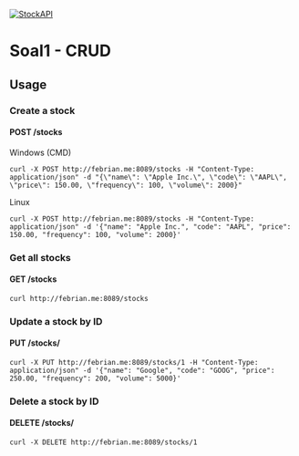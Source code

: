 
[![StockAPI](https://github.com/Hadesisback/Soal1_StockAPI/actions/workflows/go.yml/badge.svg)](https://github.com/Hadesisback/Soal1_StockAPI/actions/workflows/go.yml)

# Soal1 - CRUD 



## Usage


### Create a stock
#### POST /stocks



Windows (CMD)
```
curl -X POST http://febrian.me:8089/stocks -H "Content-Type: application/json" -d "{\"name\": \"Apple Inc.\", \"code\": \"AAPL\", \"price\": 150.00, \"frequency\": 100, \"volume\": 2000}"

```
Linux
```
curl -X POST http://febrian.me:8089/stocks -H "Content-Type: application/json" -d '{"name": "Apple Inc.", "code": "AAPL", "price": 150.00, "frequency": 100, "volume": 2000}'
```

### Get all stocks
#### GET /stocks
```
curl http://febrian.me:8089/stocks
```


###  Update a stock by ID
#### PUT /stocks/<id>
```
curl -X PUT http://febrian.me:8089/stocks/1 -H "Content-Type: application/json" -d '{"name": "Google", "code": "GOOG", "price": 250.00, "frequency": 200, "volume": 5000}'

```


### Delete a stock by ID
#### DELETE /stocks/<id>
```
curl -X DELETE http://febrian.me:8089/stocks/1
```
